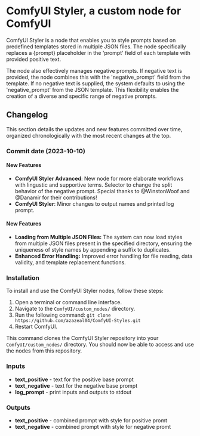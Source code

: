 # ComfyUI Styler, a custom node for ComfyUI

ComfyUI Styler is a node that enables you to style prompts based on predefined templates stored in multiple JSON files. The node specifically replaces a {prompt} placeholder in the 'prompt' field of each template with provided positive text.

The node also effectively manages negative prompts. If negative text is provided, the node combines this with the 'negative_prompt' field from the template. If no negative text is supplied, the system defaults to using the 'negative_prompt' from the JSON template. This flexibility enables the creation of a diverse and specific range of negative prompts.

## Changelog
This section details the updates and new features committed over time, organized chronologically with the most recent changes at the top.

### Commit date (2023-10-10)

#### New Features

* **ComfyUI Styler Advanced**: New node for more elaborate workflows with lingustic and supportive terms. Selector to change the split behavior of the negative prompt. Special thanks to @WinstonWoof and @Danamir for their contributions!
* **ComfyUI Styler**: Minor changes to output names and printed log prompt.


#### New Features

* **Loading from Multiple JSON Files:** The system can now load styles from multiple JSON files present in the specified directory, ensuring the uniqueness of style names by appending a suffix to duplicates.
* **Enhanced Error Handling:** Improved error handling for file reading, data validity, and template replacement functions.



### Installation

To install and use the ComfyUI Styler nodes, follow these steps:

1. Open a terminal or command line interface.
2. Navigate to the `ComfyUI/custom_nodes/` directory.
3. Run the following command:
```git clone https://github.com/azazeal04/ComfyUI-Styles.git```
4. Restart ComfyUI.

This command clones the ComfyUI Styler repository into your `ComfyUI/custom_nodes/` directory. You should now be able to access and use the nodes from this repository.

### Inputs

* **text_positive** - text for the positive base prompt
* **text_negative** - text for the negative base prompt
* **log_prompt** - print inputs and outputs to stdout

### Outputs

* **text_positive** - combined prompt with style for positive promt
* **text_negative** - combined prompt with style for negative promt
